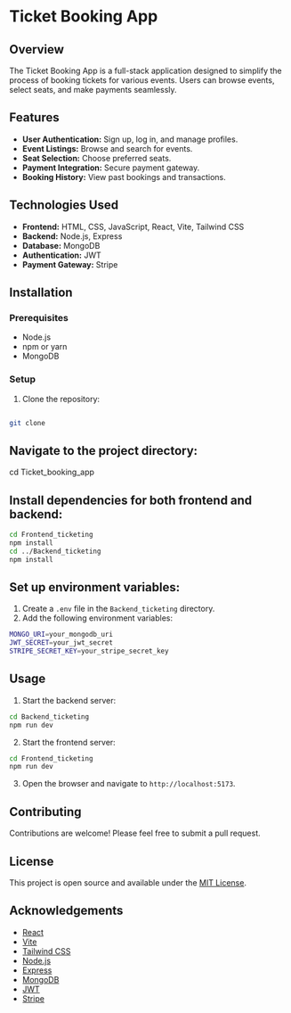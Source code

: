 # Ticket Booking App

## Overview

The Ticket Booking App is a full-stack application designed to simplify the process of booking tickets for various events. Users can browse events, select seats, and make payments seamlessly.

## Features

- **User Authentication:** Sign up, log in, and manage profiles.
- **Event Listings:** Browse and search for events.
- **Seat Selection:** Choose preferred seats.
- **Payment Integration:** Secure payment gateway.
- **Booking History:** View past bookings and transactions.

## Technologies Used

- **Frontend:** HTML, CSS, JavaScript, React, Vite, Tailwind CSS
- **Backend:** Node.js, Express
- **Database:** MongoDB
- **Authentication:** JWT
- **Payment Gateway:** Stripe

## Installation

### Prerequisites

- Node.js
- npm or yarn
- MongoDB

### Setup

1. Clone the repository:

```bash

git clone

```

## Navigate to the project directory:

cd Ticket_booking_app

## Install dependencies for both frontend and backend:

```bash
cd Frontend_ticketing
npm install
cd ../Backend_ticketing
npm install
```

## Set up environment variables:

1. Create a `.env` file in the `Backend_ticketing` directory.
2. Add the following environment variables:

```bash
MONGO_URI=your_mongodb_uri
JWT_SECRET=your_jwt_secret
STRIPE_SECRET_KEY=your_stripe_secret_key
```

## Usage

1. Start the backend server:

```bash
cd Backend_ticketing
npm run dev
```

2. Start the frontend server:

```bash
cd Frontend_ticketing
npm run dev
```

3. Open the browser and navigate to `http://localhost:5173`.

## Contributing

Contributions are welcome! Please feel free to submit a pull request.

## License

This project is open source and available under the [MIT License](LICENSE).

## Acknowledgements

- [React](https://reactjs.org/)
- [Vite](https://vitejs.dev/)
- [Tailwind CSS](https://tailwindcss.com/)
- [Node.js](https://nodejs.org/)
- [Express](https://expressjs.com/)
- [MongoDB](https://www.mongodb.com/)
- [JWT](https://jwt.io/)
- [Stripe](https://stripe.com/)
